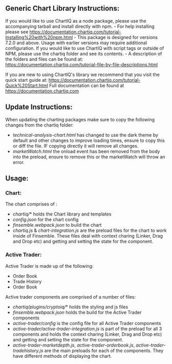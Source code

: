 ## Generic Chart Library Instructions:
If you would like to use ChartIQ as a node package, please use the accompanying tarball and install directly with npm.
	- For help installing please see https://documentation.chartiq.com/tutorial-Installing%20with%20npm.html
	- This package is designed for versions 7.2.0 and above. Usage with earlier versions may require additional configuration.
If you would like to use ChartIQ with script tags or outside of NPM, please use the chartiq folder and see its contents.
	- A description of the folders and files can be found at: https://documentation.chartiq.com/tutorial-file-by-file-descriptions.html

If you are new to using ChartIQ's library we recommend that you visit the quick start guide at: https://documentation.chartiq.com/tutorial-Quick%20Start.html
Full documentation can be found at https://documentation.chartiq.com


## Update Instructions:

When updating the charting packages make sure to copy the following changes from the chartiq folder:
- *technical-analysis-chart.html* has changed to use the dark theme by default and other changes to improve loading times, ensure to copy this or diff the file. IF copying directly it will remove all changes.
- *marketWatch.html* the onload event has been removed from the body into the preload, ensure to remove this or the marketWatch will throw an error.

## Usage:

### Chart:
The chart comprises of :
- *chartiq/** holds the Chart library and templates
- *config.json* for the chart config
- *finsemble.webpack.json* to build the chart
- *chartiq.js* & *chart-integration.js* are the preload files for the chart to work inside of Finsemble. These files deal with context charing (Linker, Drag and Drop etc) and getting and setting the state for the component.

### Active Trader:
Active Trader is made up of the following:
- Order Book
- Trade History
- Order Book

Active trader components are comprised of a number of files:
- *chartiq/plugins/cryptoiq/** holds the styling and js files
- *finsemble.webpack.json* holds the build for the Active Trader components
- *active-trader/config* is the config file for all Active Trader components
- *active-trader/active-trader-integration.js* is part of the preload for all 3 components and holds the context charing (Linker, Drag and Drop etc) and getting and setting the state for the component.
- *active-trader-marketdepth.js*, *active-trader-orderbook.js*, *active-trader-tradehistory.js* are the main preloads for each of the components. They have different methods of displaying the chart.